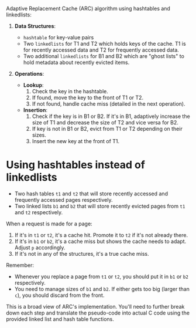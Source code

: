 Adaptive Replacement Cache (ARC) algorithm using hashtables and linkedlists:

1. **Data Structures**:
    - `hashtable` for key-value pairs
    - Two `linkedlists` for T1 and T2 which holds keys of the cache. T1 is for recently accessed data and T2 for frequently accessed data.
    - Two additional `linkedlists` for B1 and B2 which are "ghost lists" to hold metadata about recently evicted items.

2. **Operations**:
    - **Lookup**:
        1. Check the key in the hashtable.
        2. If found, move the key to the front of T1 or T2.
        3. If not found, handle cache miss (detailed in the next operation).
    - **Insertion**:
        1. Check if the key is in B1 or B2. If it's in B1, adaptively increase the size of T1 and decrease the size of T2 and vice versa for B2.
        2. If key is not in B1 or B2, evict from T1 or T2 depending on their sizes.
        3. Insert the new key at the front of T1.


# Using hashtables instead of linkedlists

- Two hash tables `t1` and `t2` that will store recently accessed and frequently accessed pages respectively. 
- Two linked lists `b1` and `b2` that will store recently evicted pages from `t1` and `t2` respectively.


When a request is made for a page:
1. If it's in `t1` or `t2`, it's a cache hit. Promote it to `t2` if it's not already there.
2. If it's in `b1` or `b2`, it's a cache miss but shows the cache needs to adapt. Adjust `p` accordingly.
3. If it's not in any of the structures, it's a true cache miss.

Remember:
- Whenever you replace a page from `t1` or `t2`, you should put it in `b1` or `b2` respectively.
- You need to manage sizes of `b1` and `b2`. If either gets too big (larger than `c`), you should discard from the front.

This is a broad view of ARC's implementation. You'll need to further break down each step and translate the pseudo-code into actual C code using the provided linked list and hash table functions.